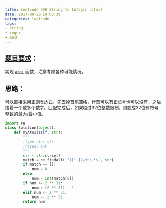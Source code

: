 ```yaml
---
title: Leetcode 008 String to Integer (atoi)
date: 2017-09-25 10:00:39
categories: leetcode
tags: 
- string 
- regex
- math
---
```

## [题目要求][1]：
实现 [`atoi`][2] 函数，注意考虑各种可能情况。

## 思路：

可以直接采用正则表达式。先去掉首尾空格，行首可以有正负号也可以没有，之后接着一个或多个数字。匹配完成后，如果超过32位整数限制，则变成32位有符号整数的最大/最小值。

``` python
import re
class Solution(object):
    def myAtoi(self, str):
        """
        :type str: str
        :rtype: int
        """
        str = str.strip()
        match = re.findall('^([+-]?\d+).*$', str)
        if match == []:
            num = 0
        else:
            num = int(match[0])
        if num >= 2 ** 31:
            num = (2 ** 31) - 1
        elif num <- 2 ** 31:
            num =- 2 ** 31
        return num
```

[1]:	https://leetcode.com/problems/string-to-integer-atoi/description/ "String to Integer"
[2]:	https://en.wikibooks.org/wiki/C_Programming/stdlib.h/atoi "atoi on Wikibooks"